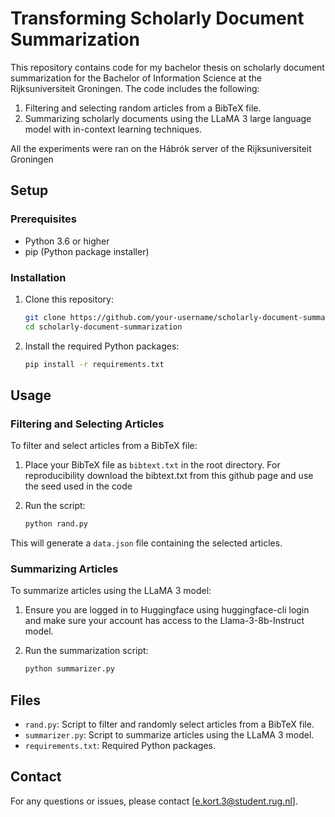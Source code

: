 # Transforming Scholarly Document Summarization

This repository contains code for my bachelor thesis on scholarly document summarization for the Bachelor of Information Science at the Rijksuniversiteit Groningen. The code includes the following:

1. Filtering and selecting random articles from a BibTeX file.
2. Summarizing scholarly documents using the LLaMA 3 large language model with in-context learning techniques.

All the experiments were ran on the Hábrók server of the Rijksuniversiteit Groningen

## Setup

### Prerequisites

- Python 3.6 or higher
- pip (Python package installer)

### Installation

1. Clone this repository:

    ```bash
    git clone https://github.com/your-username/scholarly-document-summarization.git
    cd scholarly-document-summarization
    ```

2. Install the required Python packages:

    ```bash
    pip install -r requirements.txt
    ```

## Usage

### Filtering and Selecting Articles

To filter and select articles from a BibTeX file:

1. Place your BibTeX file as `bibtext.txt` in the root directory. For reproducibility download the bibtext.txt from this github page and use the seed used in the code
2. Run the script:

    ```bash
    python rand.py
    ```

This will generate a `data.json` file containing the selected articles.

### Summarizing Articles

To summarize articles using the LLaMA 3 model:

1. Ensure you are logged in to Huggingface using huggingface-cli login and make sure your account has access to the Llama-3-8b-Instruct model.
2. Run the summarization script:

    ```bash
    python summarizer.py
    ```

## Files

- `rand.py`: Script to filter and randomly select articles from a BibTeX file.
- `summarizer.py`: Script to summarize articles using the LLaMA 3 model.
- `requirements.txt`: Required Python packages.


## Contact

For any questions or issues, please contact [e.kort.3@student.rug.nl].
